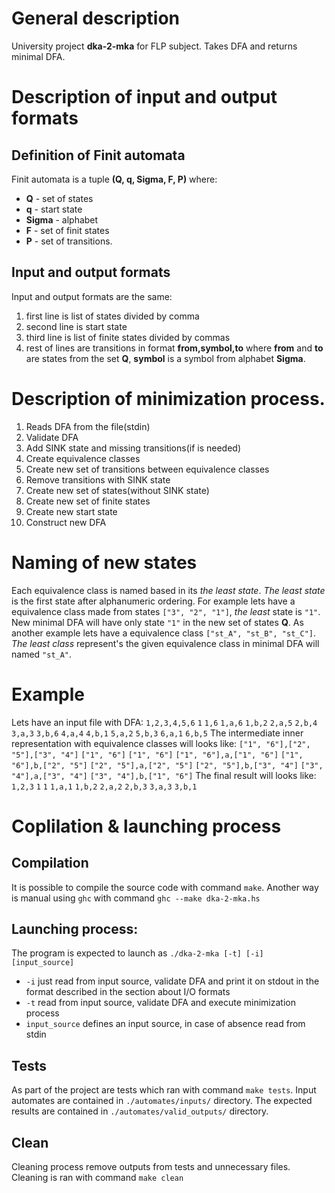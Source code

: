 # General description
University project **dka-2-mka** for FLP subject.
Takes DFA and returns minimal DFA.
# Description of input and output formats
## Definition of Finit automata
Finit automata is a tuple **(Q, q, Sigma, F, P)** where:
* **Q** - set of states
* **q** - start state
* **Sigma** - alphabet
* **F** - set of finit states
* **P** - set of transitions.
## Input and output formats
Input and output formats are the same:
1. first line is list of states divided by comma
2. second line is start state
3. third line is list of finite states divided by commas
4. rest of lines are transitions in format **from,symbol,to** where **from** and **to** are states from the set **Q**, **symbol** is a symbol from alphabet **Sigma**.
# Description of minimization process.
1. Reads DFA from the file(stdin)
2. Validate DFA
3. Add SINK state and missing transitions(if is needed)
4. Create equivalence classes
5. Create new set of transitions between equivalence classes
6. Remove transitions with SINK state
7. Create new set of states(without SINK state)
8. Create new set of finite states
9. Create new start state
10. Construct new DFA
# Naming of new states
Each equivalence class is named based in its *the least state*.
*The least state* is the first state after alphanumeric ordering.
For example lets have a equivalence class made from states `["3", "2", "1"]`, *the least* state is `"1"`. New minimal DFA will have only state `"1"` in the new set of states **Q**.
As another example lets have a equivalence class `["st_A", "st_B", "st_C"]`. *The least class* represent's the given equivalence class  in minimal DFA will named `"st_A"`.
# Example
Lets have an input file with DFA:
`1,2,3,4,5,6` 
`1` 
`1,6` 
`1,a,6` 
`1,b,2` 
`2,a,5` 
`2,b,4` 
`3,a,3` 
`3,b,6` 
`4,a,4` 
`4,b,1` 
`5,a,2` 
`5,b,3` 
`6,a,1` 
`6,b,5` 
The intermediate inner representation with equivalence classes will looks like:
`["1", "6"],["2", "5"],["3", "4"]` 
`["1", "6"]` 
`["1", "6"]` 
`["1", "6"],a,["1", "6"]` 
`["1", "6"],b,["2", "5"]` 
`["2", "5"],a,["2", "5"]` 
`["2", "5"],b,["3", "4"]` 
`["3", "4"],a,["3", "4"]` 
`["3", "4"],b,["1", "6"]` 
The final result will looks like:
`1,2,3` 
`1` 
`1` 
`1,a,1` 
`1,b,2` 
`2,a,2` 
`2,b,3` 
`3,a,3` 
`3,b,1` 

# Coplilation & launching process
## Compilation
It is possible to compile the source code with command `make`.
Another way is manual using `ghc` with command `ghc --make dka-2-mka.hs`
## Launching process:
The program is expected to launch as  `./dka-2-mka [-t] [-i] [input_source] `
* `-i` just read from input source, validate DFA and print it on stdout in the format described in the section about I/O formats
* `-t` read from input source, validate DFA and execute minimization process
* `input_source` defines an input source, in case of absence read from stdin
## Tests
As part of the project are tests which ran with command  `make tests`. Input automates  are contained in `./automates/inputs/` directory. The expected results are contained in `./automates/valid_outputs/` directory.
## Clean
Cleaning process remove outputs from tests and unnecessary files. Cleaning is ran with command `make clean`
